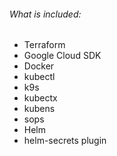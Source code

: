 ###### What is included:
* Terraform
* Google Cloud SDK
* Docker
* kubectl
* k9s
* kubectx
* kubens
* sops
* Helm
* helm-secrets plugin

